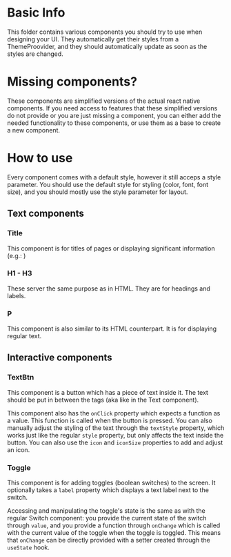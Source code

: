 # Basic Info

This folder contains various components you should try to use when designing your UI. They automatically get their styles from a ThemeProovider, and they should automatically update as soon as the styles are changed.

# Missing components?

These components are simplified versions of the actual react native components. If you need access to features that these simplified versions do not provide or you are just missing a component, you can either add the needed functionality to these components, or use them as a base to create a new component.

# How to use

Every component comes with a default style, however it still acceps a style parameter. You should use the default style for styling (color, font, font size), and you should mostly use the style parameter for layout.

## Text components

### Title
This component is for titles of pages or displaying significant information (e.g.: )

### H1 - H3
These server the same purpose as in HTML. They are for headings and labels.

### P
This component is also similar to its HTML counterpart. It is for displaying regular text.


## Interactive components

### TextBtn
This component is a button which has a piece of text inside it. The text should be put in between the tags (aka like in the Text component). 

This component also has the `onClick` property which expects a function as a value. This function is called when the button is pressed. You can also manually adjust the styling of the text through the `textStyle` property, which works just like the regular `style` property, but only affects the text inside the button. You can also use the `icon` and `iconSize` properties to add and adjust an icon.

### Toggle

This component is for adding toggles (boolean switches) to the screen. It optionally takes a `label` property which displays a text label next to the switch.

Accessing and manipulating the toggle's state is the same as with the regular Switch component: you provide the current state of the switch through `value`, and you provide a function through `onChange` which is called with the current value of the toggle when the toggle is toggled. This means that `onChange` can be directly provided with a setter created through the `useState` hook.